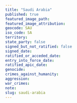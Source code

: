 ```yaml
---
title: "Saudi Arabia"
published: true
featured_image_path:
featured_image_attribution:
geocode: SAU
iso_code: SA
territory:
state_party: false
signed_but_not_ratified: false
signed_date:
ratified_or_acceded_date:
entry_into_force_date:
ratified_apic_date:
genocide:
crimes_against_humanity:
aggression:
war_crimes:
note:
slug: saudi-arabia
---
```

